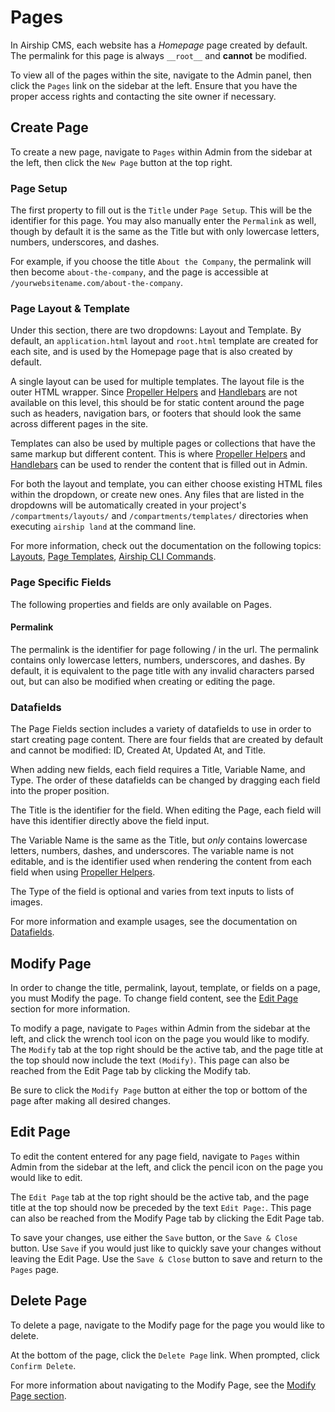 # Pages
In Airship CMS, each website has a _Homepage_ page created by default. The permalink for this page is always `__root__` and **cannot** be modified.

To view all of the pages within the site, navigate to the Admin panel, then click the `Pages` link on the sidebar at the left. Ensure that you have the proper access rights and contacting the site owner if necessary.


## Create Page
To create a new page, navigate to `Pages` within Admin from the sidebar at the left, then click the `New Page` button at the top right.

### Page Setup
The first property to fill out is the `Title` under `Page Setup`. This will be the identifier for this page. You may also manually enter the `Permalink` as well, though by default it is the same as the Title but with only lowercase letters, numbers, underscores, and dashes.

For example, if you choose the title `About the Company`, the permalink will then become `about-the-company`, and the page is accessible at `/yourwebsitename.com/about-the-company`.


### Page Layout & Template
Under this section, there are two dropdowns: Layout and Template. By default, an `application.html` layout and `root.html` template are created for each site, and is used by the Homepage page that is also created by default.

A single layout can be used for multiple templates. The layout file is the outer HTML wrapper. Since [Propeller Helpers](/documentation/view/propeller-helpers) and [Handlebars](/documentation/view/handlebarsjs) are not available on this level, this should be for static content around the page such as headers, navigation bars, or footers that should look the same across different pages in the site.

Templates can also be used by multiple pages or collections that have the same markup but different content. This is where [Propeller Helpers](/documentation/view/propeller-helpers) and [Handlebars](/documentation/view/handlebarsjs) can be used to render the content that is filled out in Admin.

For both the layout and template, you can either choose existing HTML files within the dropdown, or create new ones. Any files that are listed in the dropdowns will be automatically created in your project's `/compartments/layouts/` and `/compartments/templates/` directories when executing `airship land` at the command line.

For more information, check out the documentation on the following topics: [Layouts](/documentation/view/layouts), [Page Templates](/documentation/view/page-templates), [Airship CLI Commands](/documentation/view/airship-cli-commands).


### Page Specific Fields
The following properties and fields are only available on Pages.

#### Permalink
The permalink is the identifier for page following / in the url. The permalink contains only lowercase letters, numbers, underscores, and dashes. By default, it is equivalent to the page title with any invalid characters parsed out, but can also be modified when creating or editing the page.


### Datafields  
The Page Fields section includes a variety of datafields to use in order to start creating page content. There are four fields that are created by default and cannot be modified: ID, Created At, Updated At, and Title.

When adding new fields, each field requires a Title, Variable Name, and Type. The order of these datafields can be changed by dragging each field into the proper position.

The Title is the identifier for the field. When editing the Page, each field will have this identifier directly above the field input.

The Variable Name is the same as the Title, but _only_ contains lowercase letters, numbers, dashes, and underscores. The variable name is not editable, and is the identifier used when rendering the content from each field when using [Propeller Helpers](/documentation/view/propeller-helpers).

The Type of the field is optional and varies from text inputs to lists of images.

For more information and example usages, see the documentation on [Datafields](/documentation/view/datafields).


## Modify Page
In order to change the title, permalink, layout, template, or fields on a page, you must Modify the page. To change field content, see the [Edit Page](/documentation/view/pages#user-content-edit-page) section for more information.

To modify a page, navigate to `Pages` within Admin from the sidebar at the left, and click the wrench tool icon on the page you would like to modify. The `Modify` tab at the top right should be the active tab, and the page title at the top should now include the text `(Modify)`. This page can also be reached from the Edit Page tab by clicking the Modify tab.

Be sure to click the `Modify Page` button at either the top or bottom of the page after making all desired changes.



## Edit Page
To edit the content entered for any page field, navigate to `Pages` within Admin from the sidebar at the left, and click the pencil icon on the page you would like to edit.

The `Edit Page` tab at the top right should be the active tab, and the page title at the top should now be preceded by the text `Edit Page:`. This page can also be reached from the Modify Page tab by clicking the Edit Page tab.

To save your changes, use either the `Save` button, or the `Save & Close` button. Use `Save` if you would just like to quickly save your changes without leaving the Edit Page. Use the `Save & Close` button to save and return to the `Pages` page. 


## Delete Page
To delete a page, navigate to the Modify page for the page you would like to delete.

At the bottom of the page, click the `Delete Page` link. When prompted, click `Confirm Delete`.

For more information about navigating to the Modify Page, see the [Modify Page section](/documentation/view/pages#user-content-modify-page).
